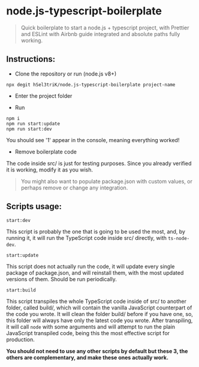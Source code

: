 # node.js-typescript-boilerplate

> Quick boilerplate to start a node.js + typescript project, with Prettier and ESLint with Airbnb guide integrated and absolute paths fully working.

<h2>Instructions:</h2>

- Clone the repository or run (node.js v8+)

```
npx degit hSel3triK/node.js-typescript-boilerplate project-name
```

- Enter the project folder

- Run

```
npm i
npm run start:update
npm run start:dev
```

You should see '1' appear in the console, meaning everything worked!

- Remove boilerplate code

The code inside src/ is just for testing purposes. Since you already verified it is working, modify it as you wish.

> You might also want to populate package.json with custom values, or perhaps remove or change any integration.

<h2>Scripts usage:</h2>

`start:dev`

This script is probably the one that is going to be used the most, and, by running it, it will run the TypeScript code inside src/ directly, with `ts-node-dev`.

`start:update`

This script does not actually run the code, it will update every single package of package.json, and will reinstall them, with the most updated versions of them. Should be run periodically.

`start:build`

This script transpiles the whole TypeScript code inside of src/ to another folder, called build/, which will contain the vanilla JavaScript counterpart of the code you wrote. It will clean the folder build/ before if you have one, so, this folder will always have only the latest code you wrote. After transpiling, it will call `node` with some arguments and will attempt to run the plain JavaScript transpiled code, being this the most effective script for production.

**You should not need to use any other scripts by default but these 3, the others are complementary, and make these ones actually work.**
